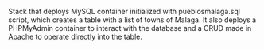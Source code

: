 Stack that deploys MySQL container initialized with pueblosmalaga.sql script, which creates a table with a list of towns of Malaga. It also deploys a PHPMyAdmin container to interact with the database and a CRUD made in Apache to operate directly into the table.